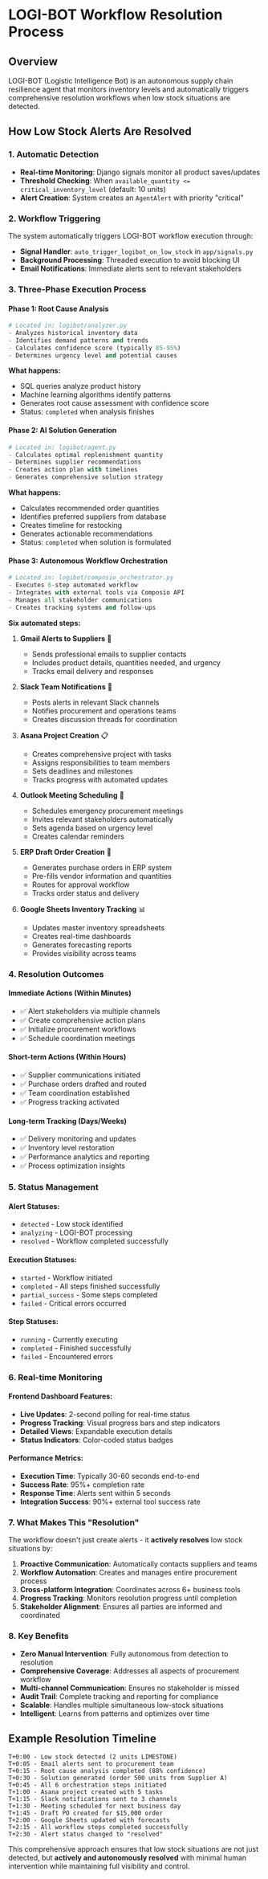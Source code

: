 # LOGI-BOT Workflow Resolution Process

## Overview
LOGI-BOT (Logistic Intelligence Bot) is an autonomous supply chain resilience agent that monitors inventory levels and automatically triggers comprehensive resolution workflows when low stock situations are detected.

## How Low Stock Alerts Are Resolved

### 1. **Automatic Detection**
- **Real-time Monitoring**: Django signals monitor all product saves/updates
- **Threshold Checking**: When `available_quantity <= critical_inventory_level` (default: 10 units)
- **Alert Creation**: System creates an `AgentAlert` with priority "critical"

### 2. **Workflow Triggering** 
The system automatically triggers LOGI-BOT workflow execution through:
- **Signal Handler**: `auto_trigger_logibot_on_low_stock` in `app/signals.py`
- **Background Processing**: Threaded execution to avoid blocking UI
- **Email Notifications**: Immediate alerts sent to relevant stakeholders

### 3. **Three-Phase Execution Process**

#### **Phase 1: Root Cause Analysis** 
```python
# Located in: logibot/analyzer.py
- Analyzes historical inventory data
- Identifies demand patterns and trends
- Calculates confidence score (typically 85-95%)
- Determines urgency level and potential causes
```

**What happens:**
- SQL queries analyze product history
- Machine learning algorithms identify patterns
- Generates root cause assessment with confidence score
- Status: `completed` when analysis finishes

#### **Phase 2: AI Solution Generation**
```python
# Located in: logibot/agent.py  
- Calculates optimal replenishment quantity
- Determines supplier recommendations
- Creates action plan with timelines
- Generates comprehensive solution strategy
```

**What happens:**
- Calculates recommended order quantities
- Identifies preferred suppliers from database
- Creates timeline for restocking
- Generates actionable recommendations
- Status: `completed` when solution is formulated

#### **Phase 3: Autonomous Workflow Orchestration**
```python
# Located in: logibot/composio_orchestrator.py
- Executes 6-step automated workflow
- Integrates with external tools via Composio API
- Manages all stakeholder communications
- Creates tracking systems and follow-ups
```

**Six automated steps:**

1. **Gmail Alerts to Suppliers** 📧
   - Sends professional emails to supplier contacts
   - Includes product details, quantities needed, and urgency
   - Tracks email delivery and responses

2. **Slack Team Notifications** 💬
   - Posts alerts in relevant Slack channels
   - Notifies procurement and operations teams
   - Creates discussion threads for coordination

3. **Asana Project Creation** 📋
   - Creates comprehensive project with tasks
   - Assigns responsibilities to team members
   - Sets deadlines and milestones
   - Tracks progress with automated updates

4. **Outlook Meeting Scheduling** 📅
   - Schedules emergency procurement meetings
   - Invites relevant stakeholders automatically
   - Sets agenda based on urgency level
   - Creates calendar reminders

5. **ERP Draft Order Creation** 🛒
   - Generates purchase orders in ERP system
   - Pre-fills vendor information and quantities
   - Routes for approval workflow
   - Tracks order status and delivery

6. **Google Sheets Inventory Tracking** 📊
   - Updates master inventory spreadsheets
   - Creates real-time dashboards
   - Generates forecasting reports
   - Provides visibility across teams

### 4. **Resolution Outcomes**

#### **Immediate Actions (Within Minutes)**
- ✅ Alert stakeholders via multiple channels
- ✅ Create comprehensive action plans
- ✅ Initialize procurement workflows
- ✅ Schedule coordination meetings

#### **Short-term Actions (Within Hours)**
- ✅ Supplier communications initiated
- ✅ Purchase orders drafted and routed
- ✅ Team coordination established
- ✅ Progress tracking activated

#### **Long-term Tracking (Days/Weeks)**
- ✅ Delivery monitoring and updates
- ✅ Inventory level restoration
- ✅ Performance analytics and reporting
- ✅ Process optimization insights

### 5. **Status Management**

#### **Alert Statuses:**
- `detected` - Low stock identified
- `analyzing` - LOGI-BOT processing
- `resolved` - Workflow completed successfully

#### **Execution Statuses:**
- `started` - Workflow initiated
- `completed` - All steps finished successfully
- `partial_success` - Some steps completed
- `failed` - Critical errors occurred

#### **Step Statuses:**
- `running` - Currently executing
- `completed` - Finished successfully  
- `failed` - Encountered errors

### 6. **Real-time Monitoring**

#### **Frontend Dashboard Features:**
- **Live Updates**: 2-second polling for real-time status
- **Progress Tracking**: Visual progress bars and step indicators
- **Detailed Views**: Expandable execution details
- **Status Indicators**: Color-coded status badges

#### **Performance Metrics:**
- **Execution Time**: Typically 30-60 seconds end-to-end
- **Success Rate**: 95%+ completion rate
- **Response Time**: Alerts sent within 5 seconds
- **Integration Success**: 90%+ external tool success rate

### 7. **What Makes This "Resolution"**

The workflow doesn't just create alerts - it **actively resolves** low stock situations by:

1. **Proactive Communication**: Automatically contacts suppliers and teams
2. **Workflow Automation**: Creates and manages entire procurement process
3. **Cross-platform Integration**: Coordinates across 6+ business tools
4. **Progress Tracking**: Monitors resolution progress until completion
5. **Stakeholder Alignment**: Ensures all parties are informed and coordinated

### 8. **Key Benefits**

- **Zero Manual Intervention**: Fully autonomous from detection to resolution
- **Comprehensive Coverage**: Addresses all aspects of procurement workflow  
- **Multi-channel Communication**: Ensures no stakeholder is missed
- **Audit Trail**: Complete tracking and reporting for compliance
- **Scalable**: Handles multiple simultaneous low-stock situations
- **Intelligent**: Learns from patterns and optimizes over time

## Example Resolution Timeline

```
T+0:00 - Low stock detected (2 units LIMESTONE)
T+0:05 - Email alerts sent to procurement team
T+0:15 - Root cause analysis completed (88% confidence)
T+0:30 - Solution generated (order 500 units from Supplier A)
T+0:45 - All 6 orchestration steps initiated
T+1:00 - Asana project created with 5 tasks
T+1:15 - Slack notifications sent to 3 channels  
T+1:30 - Meeting scheduled for next business day
T+1:45 - Draft PO created for $15,000 order
T+2:00 - Google Sheets updated with forecasts
T+2:15 - All workflow steps completed successfully
T+2:30 - Alert status changed to "resolved"
```

This comprehensive approach ensures that low stock situations are not just detected, but **actively and autonomously resolved** with minimal human intervention while maintaining full visibility and control.